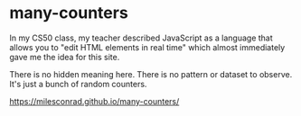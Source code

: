 # many-counters
In my CS50 class, my teacher described JavaScript as a language that allows you to "edit HTML elements in real time" which almost immediately gave me the idea for this site.

There is no hidden meaning here. There is no pattern or dataset to observe. It's just a bunch of random counters.

https://milesconrad.github.io/many-counters/
